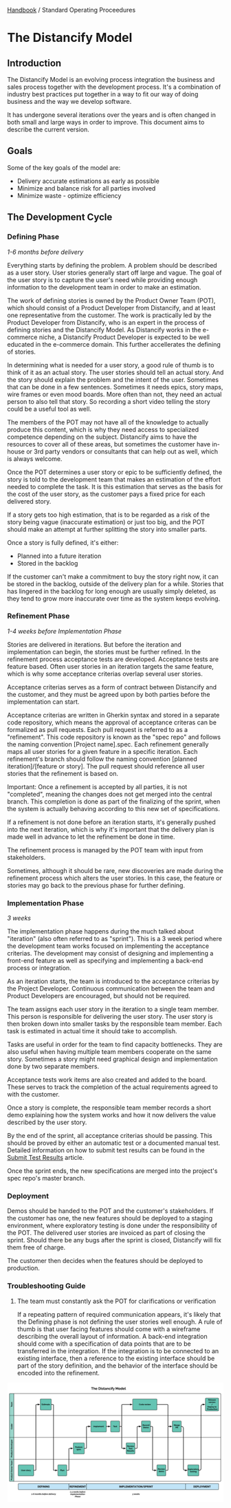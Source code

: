 [Handbook](../../README.md) / Standard Operating Proceedures

# The Distancify Model

## Introduction

The Distancify Model is an evolving process integration the business and sales process together with the development process. It's a combination of industry best practices put together in a way to fit our way of doing business and the way we develop software.

It has undergone several iterations over the years and is often changed in both small and large ways in order to improve. This document aims to describe the current version.

## Goals

Some of the key goals of the model are:

- Delivery accurate estimations as early as possible
- Minimize and balance risk for all parties involved
- Minimize waste - optimize efficiency

## The Development Cycle

### Defining Phase

_1-6 months before delivery_

Everything starts by defining the problem. A problem should be described as a user story. User stories generally start off large and vague. The goal of the user story is to capture the user's need while providing enough information to the development team in order to make an estimation.

The work of defining stories is owned by the Product Owner Team (POT), which should consist of a Product Developer from Distancify, and at least one representative from the customer. The work is practically led by the Product Developer from Distancify, who is an expert in the process of defining stories and the Distancify Model. As Distancify works in the e-commerce niche, a Distancify Product Developer is expected to be well educated in the e-commerce domain. This further accellerates the defining of stories.

In determining what is needed for a user story, a good rule of thumb is to think of it as an actual story. The user stories should tell an actual story. And the story should explain the problem and the intent of the user. Sometimes that can be done in a few sentences. Sometimes it needs epics, story maps, wire frames or even mood boards. More often than not, they need an actual person to also tell that story. So recording a short video telling the story could be a useful tool as well.

The members of the POT may not have all of the knowledge to actually produce this content, which is why they need access to specialized competence depending on the subject. Distancify aims to have the resources to cover all of these areas, but sometimes the customer have in-house or 3rd party vendors or consultants that can help out as well, which is always welcome.

Once the POT determines a user story or epic to be sufficiently defined, the story is told to the development team that makes an estimation of the effort needed to complete the task. It is this estimation that serves as the basis for the cost of the user story, as the customer pays a fixed price for each delivered story.

If a story gets too high estimation, that is to be regarded as a risk of the story being vague (inaccurate estimation) or just too big, and the POT should make an attempt at further splitting the story into smaller parts.

Once a story is fully defined, it's either:

- Planned into a future iteration
- Stored in the backlog

If the customer can't make a commitment to buy the story right now, it can be stored in the backlog, outside of the delivery plan for a while. Stories that has lingered in the backlog for long enough are usually simply deleted, as they tend to grow more inaccurate over time as the system keeps evolving.

### Refinement Phase

_1-4 weeks before Implementation Phase_

Stories are delivered in iterations. But before the iteration and implementation can begin, the stories must be further refined. In the refinement process acceptance tests are developed. Acceptance tests are feature based. Often user stories in an iteration targets the same feature, which is why some acceptance criterias overlap several user stories.

Acceptance criterias serves as a form of contract between Distancify and the customer, and they must be agreed upon by both parties before the implementation can start.

Acceptance criterias are written in Gherkin syntax and stored in a separate code repository, which means the approval of acceptance criteras can be formalized as pull requests. Each pull request is referred to as a "refinement". This code repository is known as the "spec repo" and follows the naming convention [Project name].spec. Each refinement generally maps all user stories for a given feature in a specific iteration. Each refinement's branch should follow the naming convention [planned iteration]/[feature or story]. The pull request should reference all user stories that the refinement is based on.

Important: Once a refinement is accepted by all parties, it is not "completed", meaning the changes does not get merged into the central branch. This completion is done as part of the finalizing of the sprint, when the system is actually behaving according to this new set of specifications.

If a refinement is not done before an iteration starts, it's generally pushed into the next iteration, which is why it's important that the delivery plan is made well in advance to let the refinement be done in time.

The refinement process is managed by the POT team with input from stakeholders.

Sometimes, although it should be rare, new discoveries are made during the refinement process which alters the user stories. In this case, the feature or stories may go back to the previous phase for further defining.

### Implementation Phase

_3 weeks_

The implementation phase happens during the much talked about "iteration" (also often referred to as "sprint"). This is a 3 week period where the development team works focused on implementing the acceptance criterias. The development may consist of designing and implementing a front-end feature as well as specifying and implementing a back-end process or integration.

As an iteration starts, the team is introduced to the acceptance criterias by the Project Developer. Continuous communication between the team and Product Developers are encouraged, but should not be required.

The team assigns each user story in the iteration to a single team member. This person is responsible for delivering the user story. The user story is then broken down into smaller tasks by the responsible team member. Each task is estimated in actual time it should take to accomplish.

Tasks are useful in order for the team to find capacity bottlenecks. They are also useful when having multiple team members cooperate on the same story. Sometimes a story might need graphical design and implementation done by two separate members.

Acceptance tests work items are also created and added to the board. These serves to track the completion of the actual requirements agreed to with the customer.

Once a story is complete, the responsible team member records a short demo explaining how the system works and how it now delivers the value described by the user story.

By the end of the sprint, all acceptance criterias should be passing. This should be proved by either an automatic test or a documented manual test. Detailed information on how to submit test results can be found in the [Submit Test Results](submit-test-results.md) article.

Once the sprint ends, the new specifications are merged into the project's spec repo's master branch.

### Deployment

Demos should be handed to the POT and the customer's stakeholders. If the customer has one, the new features should be deployed to a staging environment, where exploratory testing is done under the responsibility of the POT. The delivered user stories are invoiced as part of closing the sprint. Should there be any bugs after the sprint is closed, Distancify will fix them free of charge.

The customer then decides when the features should be deployed to production.

### Troubleshooting Guide

1. The team must constantly ask the POT for clarifications or verification

   If a repeating pattern of required communication appears, it's likely that the Defining phase is not defining the user stories well enough. A rule of thumb is that user facing features should come with a wireframe describing the overall layout of information. A back-end integration should come with a specification of data points that are to be transferred in the integration. If the integration is to be connected to an existing interface, then a reference to the existing interface should be part of the story definition, and the behavior of the interface should be encoded into the refinement.

![The Distancify Model](distancify-model.png)